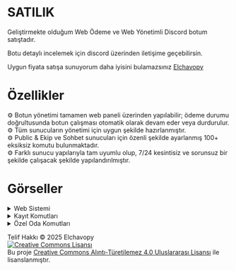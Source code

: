 # SATILIK

Geliştirmekte olduğum Web Ödeme ve Web Yönetimli Discord botum satıştadır.

Botu detaylı incelemek için discord üzerinden iletişime geçebilirsin.

Uygun fiyata satışa sunuyorum daha iyisini bulamazsınız <a href="http://discord.com/users/1067476859933179954">Elchavopy</a>
# Özellikler
⚙️ Botun yönetimi tamamen web paneli üzerinden yapılabilir; ödeme durumu doğrultusunda botun çalışması otomatik olarak devam eder veya durdurulur.<br>
⚙️ Tüm sunucuların yönetimi için uygun şekilde hazırlanmıştır.<br>
⚙️ Public & Ekip ve Sohbet sunucuları için özenli şekilde ayarlanmış 100+ eksiksiz komutu bulunmaktadır.<br>
⚙️ Farklı sunucu yapılarıyla tam uyumlu olup, 7/24 kesintisiz ve sorunsuz bir şekilde çalışacak şekilde yapılandırılmıştır.
# Görseller
<details>
<summary>Web Sistemi</summary>
 <img src="https://github.com/user-attachments/assets/a30447e9-e2e1-4787-aa07-5e1662a7c748" width="400"/><br>
 <img src="https://github.com/user-attachments/assets/c9b828d4-fc45-4f9a-a8f4-163038db9540" width="400"/><br>
 <img src="https://github.com/user-attachments/assets/80770e96-e739-4f99-bb7e-54e0fee75277" width="400"/><br>
 <img src="https://github.com/user-attachments/assets/2f361e50-f44f-48a1-a927-06f5394df8c8" width="400"/><br>
 <img src="https://github.com/user-attachments/assets/11814d4a-7a5b-41c2-ac22-4af58198784a" width="400"/><br>
 <img src="https://github.com/user-attachments/assets/eb784c8b-63dd-4458-ad43-e13f6f6f16f8" width="400"/><br>
 <img src="https://github.com/user-attachments/assets/c0774c71-e60f-44a3-9949-d2e50440477d" width="400"/><br>
</details>
<details>
<summary>Kayıt Komutları</summary>
<img src="https://github.com/user-attachments/assets/f4d491cf-16e6-4a01-b254-b6ee6502cb64" width="400"/><br>
<img src="https://github.com/user-attachments/assets/b2400c65-6fbb-499d-8c03-c1e2099b6b7d" width="400"/><br>
<img src="https://github.com/user-attachments/assets/2ebcc655-4d76-4e6e-aab0-1057a99848c3" width="400"/><br>
<img src="https://github.com/user-attachments/assets/1d2a8f92-d2c2-4300-bb54-31b007adc642" width="400"/><br>
</details>
<details>
<summary>Özel Oda Komutları</summary>
<img src="https://github.com/user-attachments/assets/c611288f-dfee-4354-a179-7c6a0f4720cb" width="400"/><br>
</details>

Telif Hakkı © 2025 Elchavopy<br>
[![Creative Commons Lisansı](https://i.creativecommons.org/l/by-nd/4.0/88x31.png)](https://creativecommons.org/licenses/by-nd/4.0/)<br>
Bu proje [Creative Commons Alıntı-Türetilemez 4.0 Uluslararası Lisansı](https://creativecommons.org/licenses/by-nd/4.0/) ile lisanslanmıştır.
